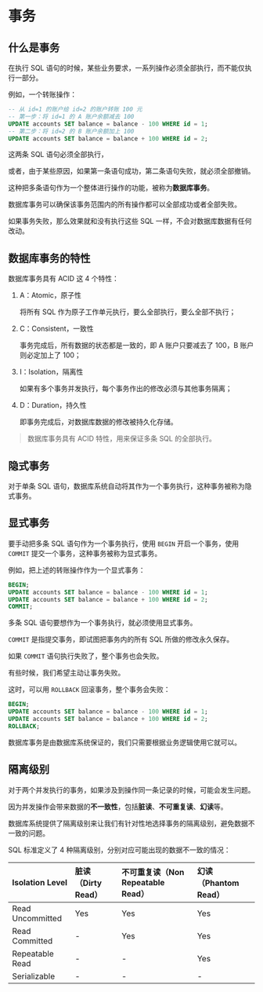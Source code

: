# 事务

## 什么是事务

在执行 SQL 语句的时候，某些业务要求，一系列操作必须全部执行，而不能仅执行一部分。

例如，一个转账操作：

```sql
-- 从 id=1 的账户给 id=2 的账户转账 100 元
-- 第一步：将 id=1 的 A 账户余额减去 100
UPDATE accounts SET balance = balance - 100 WHERE id = 1;
-- 第二步：将 id=2 的 B 账户余额加上 100
UPDATE accounts SET balance = balance + 100 WHERE id = 2;
```

这两条 SQL 语句必须全部执行，

或者，由于某些原因，如果第一条语句成功，第二条语句失败，就必须全部撤销。

这种把多条语句作为一个整体进行操作的功能，被称为**数据库事务**。

数据库事务可以确保该事务范围内的所有操作都可以全部成功或者全部失败。

如果事务失败，那么效果就和没有执行这些 SQL 一样，不会对数据库数据有任何改动。

## 数据库事务的特性

数据库事务具有 ACID 这 4 个特性：

1. A：Atomic，原子性

   将所有 SQL 作为原子工作单元执行，要么全部执行，要么全部不执行；

2. C：Consistent，一致性

   事务完成后，所有数据的状态都是一致的，即 A 账户只要减去了 100，B 账户则必定加上了 100；

3. I：Isolation，隔离性

   如果有多个事务并发执行，每个事务作出的修改必须与其他事务隔离；

4. D：Duration，持久性

   即事务完成后，对数据库数据的修改被持久化存储。

> 数据库事务具有 ACID 特性，用来保证多条 SQL 的全部执行。

## 隐式事务

对于单条 SQL 语句，数据库系统自动将其作为一个事务执行，这种事务被称为隐式事务。

## 显式事务

要手动把多条 SQL 语句作为一个事务执行，使用 `BEGIN` 开启一个事务，使用 `COMMIT` 提交一个事务，这种事务被称为显式事务。

例如，把上述的转账操作作为一个显式事务：

```sql
BEGIN;
UPDATE accounts SET balance = balance - 100 WHERE id = 1;
UPDATE accounts SET balance = balance + 100 WHERE id = 2;
COMMIT;
```

多条 SQL 语句要想作为一个事务执行，就必须使用显式事务。

`COMMIT` 是指提交事务，即试图把事务内的所有 SQL 所做的修改永久保存。

如果 `COMMIT` 语句执行失败了，整个事务也会失败。

有些时候，我们希望主动让事务失败。

这时，可以用 `ROLLBACK` 回滚事务，整个事务会失败：

```sql
BEGIN;
UPDATE accounts SET balance = balance - 100 WHERE id = 1;
UPDATE accounts SET balance = balance + 100 WHERE id = 2;
ROLLBACK;
```

数据库事务是由数据库系统保证的，我们只需要根据业务逻辑使用它就可以。

## 隔离级别

对于两个并发执行的事务，如果涉及到操作同一条记录的时候，可能会发生问题。

因为并发操作会带来数据的**不一致性**，包括**脏读**、**不可重复读**、**幻读**等。

数据库系统提供了隔离级别来让我们有针对性地选择事务的隔离级别，避免数据不一致的问题。

SQL 标准定义了 4 种隔离级别，分别对应可能出现的数据不一致的情况：

<!-- prettier-ignore -->
| Isolation Level | 脏读（Dirty Read） | 不可重复读（Non Repeatable Read） | 幻读（Phantom Read）|
| :--- | :--- | :--- | :---|
| Read Uncommitted | Yes | Yes | Yes |
| Read Committed | - | Yes | Yes |
| Repeatable Read | - | - | Yes |
| Serializable | - | - | - |
